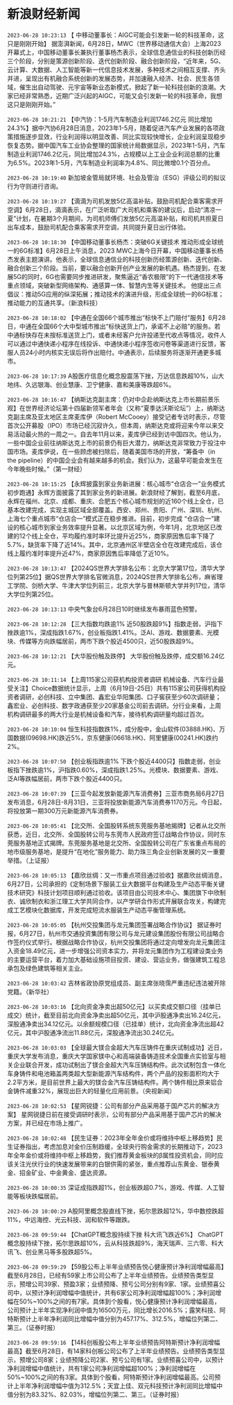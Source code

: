 # 新浪财经新闻
`2023-06-28 10:23:13` 【 中移动董事长：AIGC可能会引发新一轮的科技革命，这只是刚刚开始】 据澎湃新闻，6月28日，MWC（世界移动通信大会）上海2023开幕式上，中国移动董事长兼执行董事杨杰表示，全球信息通信业的科技创新历经三个阶段，分别是策源创新阶段、迭代创新阶段、融合创新阶段，“近年来，5G、云计算、大数据、人工智能等新一代信息技术发展，多种技术之间相互支撑、齐头并进，呈现出有机融合系统创新的发展态势，并加速融入经济、社会、民生各领域，催生出自动驾驶、元宇宙等新业态新模式，掀起了新一轮科技创新的浪潮。大家已经非常熟悉，近期广泛兴起的AIGC，可能又会引发新一轮的科技革命，我想这只是刚刚开始。”

`2023-06-28 10:21:21` 【中汽协：1-5月汽车制造业利润1746.2亿元 同比增加24.3%】据中汽协6月28日消息，2023年1-5月，随着促进汽车产业发展的各项政策措施逐步显效，行业利润得以明显改善、同比实现较快增长，企业利润呈现稳步恢复态势。据中国汽车工业协会整理的国家统计局数据显示，2023年1-5月，汽车制造业利润1746.2亿元，同比增加24.3%，占规模以上工业企业利润总额的比重为6.5%。2023年1-5月，汽车制造业利润率为4.8%、同比微增0.1个百分点。

`2023-06-28 10:19:40` 新加坡金管局就环境、社会及管治（ESG）评级公司的拟议行为守则进行咨询。

`2023-06-28 10:19:27` 【滴滴为司机发放5亿高温补贴，鼓励司机配合乘客需求开空调】6月28日，滴滴表示，在广泛听取广大司机和乘客的建议后，启动“清凉一夏”计划，在暑期3个月期间，为司机师傅们发放5亿元高温补贴，和司机共担夏日出车成本，鼓励司机配合乘客需求开空调，共同提升夏日出行体验。

`2023-06-28 10:18:30` 【中国移动董事长杨杰：突破6G关键技术 推动形成全球统一的6G标准】6月28日上午消息，2023 MWC上海今日开幕，中国移动董事长杨杰发表主题演讲。他表示，全球信息通信业的科技创新历经策源创新、迭代创新、融合创新三个阶段。当前，要以融合创新开创产业发展的新机遇。杨杰提到，在发展5G的同时，6G也需要同步推进研发，聚焦逼近“香农极限”的下一代通信技术等重点领域，突破新型网络架构、通感算一体、智慧内生等关键技术。 他提出三点倡议：推动5G应用的纵深拓展；推动技术的演进升级，形成全球统一的6G标准；推动能力的互通共享。（新浪科技）

`2023-06-28 10:18:02` 【中通在全国66个城市推出“标快不上门赔付”服务】6月28日，中通在全国66个大中型城市推出“标快送货上门，承诺不上必赔”的服务。若中通标快存在未按标准送货上门，或者未经客户允许投递至代收点等情况，收件人可以通过中通快递小程序在线投诉、中通快递小程序签收问卷等渠道进行反馈，客服人员24小时内核实无误后将作出赔付。中通表示，后续服务将逐渐开通更多城市。

`2023-06-28 10:17:39` A股医疗信息化概念股震荡下挫，万达信息跌超10%，山大地纬、久远银海、创业慧康、卫宁健康、嘉和美康等跌超6%。

`2023-06-28 10:16:47` 【纳斯达克副主席：仍对中企赴纳斯达克上市长期前景乐观】在世界经济论坛第十四届新领军者年会（又称“夏季达沃斯论坛”）上，纳斯达克副主席及亚太地区主席麦库伊（Robert McCooey）接受记者专访时表示，尽管首次公开募股（IPO）市场已经沉寂许久，但本周，纳斯达克或将迎来今年以来交易活动最火热的一周之一。自去年11月以来，麦库伊已经到访中国四次。他认为，一些中国企业前往纳斯达克上市的前景仍有巨大潜力，纳斯达克非常致力于投注中国市场。麦库伊说，在一些顾虑被扫除后，随着美国市场的开放，“筹备中（in the pipeline）的中国企业会有越来越多的机会。我们认为，这最早可能会发生在今年晚些时候。”（第一财经）

`2023-06-28 10:15:25` 【永辉披露到家业务新进展：核心城市“仓店合一”业务模式初步跑通】永辉方面披露了其到家业务的新进展。新浪财经了解到，截至6月底，永辉在福州、北京、成都、重庆、合肥五个核心城市规划的近160个线上全仓，已基本改建完成，实现主城区域全部覆盖。西安、郑州、贵阳、广州、深圳、杭州、上海七个重点城市“仓店合一”模式正在稳步推进。目前，初步完成 “仓店合一”建设的核心城市到家业务效率提升显著。以北京区域为例，今年1月，北京地区已改建的12个线上全仓，平均履约准时率环比提升近25%，商家原因售后率下降了5.7%，缺货率下降了近14%。其中，北京通州区半壁店全仓在改建完成后，该仓线上履约准时率提升近47%，商家原因售后率降低了近10%。

`2023-06-28 10:13:47` 【2024QS世界大学排名公布：北京大学第17位，清华大学位列第25位】据QS世界大学排名官微消息，2024QS世界大学排名公布，麻省理工学院、剑桥大学、牛津大学位列前三，北京大学与普林斯顿大学并列17位，清华大学位列第25位。

`2023-06-28 10:13:13` 中央气象台6月28日10时继续发布暴雨蓝色预警。

`2023-06-28 10:12:28` 【三大指数均跌逾1% 近50股跌超9%】指数走弱，沪指下挫跌逾1%，深成指跌1.67%，创业板指跌1.41%。泛AI、游戏、数据要素、光模块、传媒等方向跌幅居前，两市下跌个股近4500只，近50股跌超9%。

`2023-06-28 10:12:21` 【大华股份触及跌停】 大华股份触及跌停，成交额16.24亿元。

`2023-06-28 10:11:14` 【上周115家公司获机构投资者调研 机械设备、汽车行业最受关注】Choice数据统计显示，上周（6月19日-25日）共有115家公司获得机构投资者调研，必创科技、立中集团、鑫宏业华阳集团、口子窖获至少60次调研量；鑫宏业、必创科技、数字政通获至少20家基金公司前去调研。分行业来看，上周机构调研最多的两大行业是机械设备和汽车，接待机构调研量均超过百次。

`2023-06-28 10:10:04` 恒生科技指数跌1%，成分股中，金山软件(03888.HK)、万国数据(09698.HK)跌近5%，京东健康(06618.HK)、阿里健康(00241.HK)跌约2%。

`2023-06-28 10:07:50` 【创业板指跌逾1% 下跌个股近4400只】指数走弱，创业板指下挫跌逾1%，沪指跌0.60%，深成指跌1.25%。光模块、数据要素、游戏、泛AI等跌幅居前，两市下跌个股近4400只。

`2023-06-28 10:07:39` 【三亚今起发放新能源汽车消费券】三亚市商务局6月27日发布消息，6月28日-8月31日，三亚将投放新能源汽车消费券1170万元。今日起，将投放第一期300万元新能源汽车消费券。

`2023-06-28 10:05:41` 【北交所、全国股转系统东莞服务基地揭牌】记者从北交所获悉，近日，北交所、全国股转公司与东莞市人民政府签订战略合作协议，同时东莞服务基地正式揭牌。东莞服务基地是北交所、全国股转公司在广东省重点布局的地市级服务基地，是提升“在地化”服务能力、助力珠三角企业创新发展的又一重要举措。（上证报）

`2023-06-28 10:05:13` 【嘉欣丝绸：又一市重点项目通过验收】据嘉欣丝绸消息，6月27日，公司承担的《定制场景下服装工业大数据平台构建及生产动态平衡关键技术研究》科技计划项目顺利通过验收。该项目由公司技术中心、集团旗下中欣制衣、诚欣制衣和浙江理工大学共同合作，以产学研合作形式开展联合攻关，构建完成工艺模块化数据库，开发完成短流水服装生产动态平衡管理系统。

`2023-06-28 10:05:05` 【杭州交投集团与龙元集团签署战略合作协议】 据证券时报，6月27日，杭州市交通投资集团有限公司与龙元建设集团股份有限公司战略合作签约仪式举行。根据战略合作协议，杭州交投集团将通过定向增发向龙元集团注入资金18.49亿元，进一步增强公司资本实力，并将龙元集团作为工程建设类业务的主要运营平台，着力加大基础设施项目投资、建设、营运业务，做强建筑工程总承包及绿色建筑等相关主业。

`2023-06-28 10:03:42` 吉林省政协原党组成员、副主席张晓霈严重违纪违法被开除党籍。（新华社）

`2023-06-28 10:03:16` 【北向资金净卖出超50亿元】以买卖成交额口径（挂单已成交）统计，截至目前北向资金净卖出超50亿元，其中沪股通净卖出16.24亿元，深股通净卖出34.12亿元。以余额规模口径（已挂单）统计，北向资金净流出超42亿元，其中沪股通净流出11.88亿元，深股通净流出30.24亿元。

`2023-06-28 10:03:03` 【全球最大镁合金超大汽车压铸件在重庆试制成功】近日，重庆大学发布消息，重庆大学国家镁中心和高端装备铸造技术全国重点实验室与相关企业联合开发，成功试制出了镁合金超大汽车压铸结构件。此次试制包含一体化车身铸件和电池箱盖两类超大型新能源汽车结构件，两个产品的投影面积均大于2.2平方米，是目前世界上最大的镁合金汽车压铸结构件。两个铸件相比原来铝合金铸件减重32%，展现出巨大的轻量化应用前景。（央视新闻）

`2023-06-28 10:02:53` 【星网锐捷：公司有部分产品采用基于国产芯片的解决方案】 星网锐捷日前在接受调研时表示，公司有部分产品采用基于国产芯片的解决方案，并已经在市场上推广。

`2023-06-28 10:02:48` 【民生证券：2023年全年金价或将维持中枢上移趋势】民生证券指出，考虑加息对金价压制趋缓，全球央行购金需求的长期推动下，2023年全年金价或将维持中枢上移趋势，我们推荐黄金板块的β属性投资机会，同时应该关注光伏行业的快速发展带来的白银供需的紧张，重点推荐山东黄金、银泰黄金、招金矿业、中金黄金、盛达资源。

`2023-06-28 10:00:35` 深证成指跌超1%，创业板跌超0.7%，游戏、传媒、人工智能等板块跌幅居前。

`2023-06-28 10:00:29` A股阿里概念股直线下挫，拓尔思跌超12%，华中数控跌超11%，中远海控、光云科技、润和软件等跟跌。

`2023-06-28 09:59:44` 【ChatGPT概念股持续下挫 科大讯飞跌近6%】 ChatGPT概念股持续下挫，拓尔思跌超10%，云从科技跌超9%，海天瑞声、三六零、科大讯飞、创业黑马等多股跌超5%。

`2023-06-28 09:59:29` 【59股公布上半年业绩预告悦心健康预计净利润增幅最高】截至6月28日，已经有59家上市公司公布了上半年业绩预告。业绩预告类型显示，预增公司39家、预盈3家；业绩预降、预亏公司分别有9家、1家。业绩预喜公司中，以预计净利润增幅中值统计，共有6家公司净利润增幅超100%；净利润增幅在50%~100%之间的有7家。具体到个股看，悦心健康预计净利润增幅最高，公司预计上半年实现净利润中值为16500万元，同比增长2016.5%；露笑科技、阿特斯预计上半年净利润同比增幅中值分别为457.17%、312.5%，增幅位列第二、第三。（证券时报）

`2023-06-28 09:59:16` 【14科创板股公布上半年业绩预告阿特斯预计净利润增幅最高】截至6月28日，有14家科创板公司公布了上半年业绩预告。业绩预告类型显示，预增公司8家；业绩预降公司2家、预亏公司有1家。业绩预喜公司中，以预计净利润增幅中值统计，共有1家公司净利润增幅超100%；净利润增幅在50%~100%之间的有3家。具体到个股看，阿特斯预计净利润增幅最高。公司预计上半年净利润增幅中值为312.5%；天宜上佳、双元科技预计净利润同比增幅中值分别为83.32%、82.03%，增幅位列第二、第三。（证券时报）

